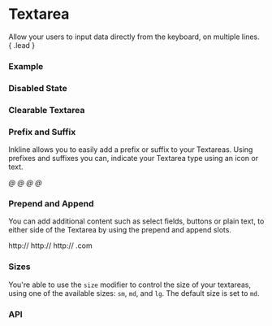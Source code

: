 # Textarea

Allow your users to input data directly from the keyboard, on multiple lines. { .lead }

### Example

<i-code-preview title="Basic Textarea" link="https://github.com/inkline/inkline/tree/master/src/components/Textarea">

<i-textarea v-model="textareaValue" placeholder="Type something.." />

<template v-slot:html>

~~~html
<i-textarea v-model="value" placeholder="Type something.." />
~~~

</template>
<template v-slot:js>

~~~js
export default {
  data () {
    return {
      value: ''
    };
  }
}
~~~

</template>
</i-code-preview>

### Disabled State

<i-code-preview title="Disabled Textarea" link="https://github.com/inkline/inkline/tree/master/src/components/Textarea">

<i-textarea v-model="disabledTextareaValue" placeholder="Type something.." disabled />

<template v-slot:html>

~~~html
<i-textarea v-model="value" placeholder="Type something.." disabled />
~~~

</template>
<template v-slot:js>

~~~js
export default {
  data () {
    return {
      value: ''
    };
  }
}
~~~

</template>
</i-code-preview>

### Clearable Textarea

<i-code-preview title="Clearable Textarea" link="https://github.com/inkline/inkline/tree/master/src/components/Textarea">

<i-textarea v-model="clearableTextareaValue" placeholder="Type something.." clearable />

<template v-slot:html>

~~~html
<i-textarea v-model="value" placeholder="Type something.." clearable />
~~~

</template>
<template v-slot:js>

~~~js
export default {
  data () {
    return {
      value: ''
    };
  }
}
~~~

</template>
</i-code-preview>

### Prefix and Suffix
Inkline allows you to easily add a prefix or suffix to your Textareas. Using prefixes and suffixes you can, indicate 
your Textarea type using an icon or text. 

<i-code-preview title="Textarea Prefix and Suffix" link="https://github.com/inkline/inkline/tree/master/src/components/Textarea">

<i-textarea v-model="prefixTextareaValue" placeholder="Type something.." class="_margin-bottom-1">
    <i slot="prefix" class="form-input-icon">@</i>
</i-textarea>

<i-textarea v-model="suffixTextareaValue" placeholder="Type something.." class="_margin-bottom-1">
    <i slot="suffix" class="form-input-icon">@</i>
</i-textarea>

<i-textarea v-model="prefixSuffixTextareaValue" placeholder="Type something..">
    <i slot="prefix" class="form-input-icon">@</i>
    <i slot="suffix" class="form-input-icon">@</i>
</i-textarea>

<template v-slot:html>

~~~html
<i-textarea v-model="value" placeholder="Type something..">
    <i slot="prefix" class="form-input-icon">@</i>
</i-textarea>
~~~
~~~html
<i-textarea v-model="value" placeholder="Type something..">
    <i slot="suffix" class="form-input-icon">@</i>
</i-textarea>
~~~
~~~html
<i-textarea v-model="value" placeholder="Type something..">
    <i slot="prefix" class="form-input-icon">@</i>
    <i slot="suffix" class="form-input-icon">@</i>
</i-textarea>
~~~

</template>
<template v-slot:js>

~~~js
export default {
  data () {
    return {
      value: 'Lorem ipsum dolor sit amet, consectetur adipiscing..'
    };
  }
}
~~~

</template>
</i-code-preview>

### Prepend and Append
You can add additional content such as select fields, buttons or plain text, to either side of the Textarea by using the prepend and append slots.

<i-code-preview title="Textarea Prepend and Append" link="https://github.com/inkline/inkline/tree/master/src/components/Textarea">

<i-textarea v-model="prependTextareaValue" placeholder="Type something.." class="_margin-bottom-1">
    <span slot="prepend" class="form-input-prepend">http://</span>
</i-textarea>

<i-textarea v-model="appendTextareaValue" placeholder="Type something.." class="_margin-bottom-1">
    <span slot="append" class="form-input-append">http://</span>
</i-textarea>

<i-textarea v-model="prependAppendTextareaValue" placeholder="Type something..">
    <span slot="prepend" class="form-input-prepend">http://</span>
    <span slot="append" class="form-input-append">.com</span>
</i-textarea>

<template v-slot:html>

~~~html
<i-textarea v-model="value" placeholder="Type something..">
    <span slot="prepend" class="form-input-prepend">http://</span>
</i-textarea>
~~~
~~~html
<i-textarea v-model="value" placeholder="Type something..">
    <span slot="append" class="form-input-append">.com</span>
</i-textarea>
~~~
~~~html
<i-textarea v-model="value" placeholder="Type something..">
    <span slot="prepend" class="form-input-prepend">http://</span>
    <span slot="append" class="form-input-append">.com</span>
</i-textarea>
~~~

</template>
<template v-slot:js>

~~~js
export default {
  data () {
    return {
      value: ''
    };
  }
}
~~~

</template>
</i-code-preview>


### Sizes
You're able to use the `size` modifier to control the size of your textareas, using one of the available sizes: `sm`, `md`, and `lg`. The default size is set to `md`.

<i-code-preview title="Textarea Sizes" link="https://github.com/inkline/inkline/tree/master/src/components/Textarea">

<i-textarea size="sm" v-model="smTextareaValue" placeholder="Type something small.." class="_margin-bottom-1" />
<i-textarea size="md" v-model="mdTextareaValue" placeholder="Type something medium.." class="_margin-bottom-1" />
<i-textarea size="lg" v-model="lgTextareaValue" placeholder="Type something large.." />

<template v-slot:html>

~~~html
<i-textarea size="sm" v-model="value" placeholder="Type something small.." />
~~~
~~~html
<i-textarea size="md" v-model="value" placeholder="Type something medium.." />
~~~
~~~html
<i-textarea size="lg" v-model="value" placeholder="Type something large.." />
~~~

</template>
<template v-slot:js>

~~~js
export default {
  data () {
    return {
      value: ''
    };
  }
}
~~~

</template>
</i-code-preview>


### API

<i-api-preview title="Textarea API" markup="i-textarea" expanded>
    <template v-slot:props>
        <table class="table -bordered">
            <thead>
                <tr>
                    <th>Property</th>
                    <th>Description</th>
                    <th>Type</th>
                    <th>Accepted</th>
                    <th>Default</th>
                </tr>
            </thead>
            <tbody>
                <tr>
                    <td>clearable</td>
                    <td>Sets the textarea as clearable. Clearable textareas have a clear icon when value a is provided.</td>
                    <td><code>Boolean</code></td>
                    <td><code>true</code>, <code>false</code></td>
                    <td><code>false</code></td>
                </tr>
                <tr>
                    <td>disabled</td>
                    <td>Sets the state of the textarea form component as disabled.</td>
                    <td><code>Boolean</code></td>
                    <td><code>true</code>, <code>false</code></td>
                    <td><code>false</code></td>
                </tr>
                <tr>
                    <td>placeholder</td>
                    <td>Sets the placeholder of the textarea form component.</td>
                    <td><code>String</code></td>
                    <td></td>
                    <td></td>
                </tr>
                <tr>
                    <td>readonly</td>
                    <td>Sets the state of the textarea form component as readonly.</td>
                    <td><code>Boolean</code></td>
                    <td><code>true</code>, <code>false</code></td>
                    <td><code>false</code></td>
                </tr>
                <tr>
                    <td>schema</td>
                    <td>Provides a schema binding to the textarea form component. See the <nuxt-link to="/docs/forms/form-validation">Form Validation</nuxt-link> documentation.</td>
                    <td><code>Object</code></td>
                    <td></td>
                    <td></td>
                </tr>
                <tr>
                    <td>size</td>
                    <td>Sets the size of the textarea form component.</td>
                    <td><code>String</code></td>
                    <td><code>sm</code>, <code>md</code>, <code>lg</code></td>
                    <td><code>md</code></td>
                </tr>
                <tr>
                    <td>value</td>
                    <td>Sets the value of the textarea form component. To be provided using the <code>v-model</code> directive.</td>
                    <td><code>String</code></td>
                    <td></td>
                    <td></td>
                </tr>
            </tbody>
        </table>
    </template>
    <template v-slot:slots>
        <table class="table -bordered _margin-bottom-0">
            <thead>
                <tr>
                    <th>Name</th>
                    <th>Description</th>
                </tr>
            </thead>
            <tbody>
                <tr>
                    <td>prepend</td>
                    <td>Slot for textarea prepend content. Prepended content appears before the textarea inside a button-like container.</td>
                </tr>
                <tr>
                    <td>append</td>
                    <td>Slot for textarea append content. Appended content appears after the textarea inside a button-like container.</td>
                </tr>
                <tr>
                    <td>prefix</td>
                    <td>Slot for textarea prefix content. The prefix content appears inside the textarea field, on the left side.</td>
                </tr>
                <tr>
                    <td>suffix</td>
                    <td>Slot for textarea suffix content. The suffix content appears inside the textarea field, on the right side.</td>
                </tr>
            </tbody>
        </table>
    </template>
    <template v-slot:events>
        <table class="table -bordered _margin-bottom-0">
            <thead>
                <tr>
                    <th>Name</th>
                    <th>Description</th>
                    <th>Prototype</th>
                </tr>
            </thead>
            <tbody>
                <tr>
                    <td>click</td>
                    <td>Emitted when textarea form component is clicked.</td>
                    <td><code>(event: Event) => {}</code></td>
                </tr>
                <tr>
                    <td>focus</td>
                    <td>Emitted when textarea form component is focused.</td>
                    <td><code>(event: Event) => {}</code></td>
                </tr>
                <tr>
                    <td>blur</td>
                    <td>Emitted when textarea form component is blurred.</td>
                    <td><code>(event: Event) => {}</code></td>
                </tr>
                <tr>
                    <td>change</td>
                    <td>Emitted when textarea form component value changes.</td>
                    <td><code>(value: String) => {}</code></td>
                </tr>
                <tr>
                    <td>input</td>
                    <td>Emitted when textarea form component value changes.</td>
                    <td><code>(value: String) => {}</code></td>
                </tr>
                <tr>
                    <td>mouseenter</td>
                    <td>Emitted when textarea form component is hovered.</td>
                    <td><code>(value: String) => {}</code></td>
                </tr>
                <tr>
                    <td>mouseleave</td>
                    <td>Emitted when textarea form component is not hovered anymore.</td>
                    <td><code>(value: String) => {}</code></td>
                </tr>
            </tbody>
        </table>
    </template>
</i-api-preview>
